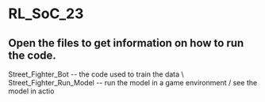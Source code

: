 # RL_SoC_23

## Open the files to get information on how to run the code.
Street_Fighter_Bot -- the code used to train the data \\
Street_Fighter_Run_Model -- run the model in a game environment / see the model in actio
